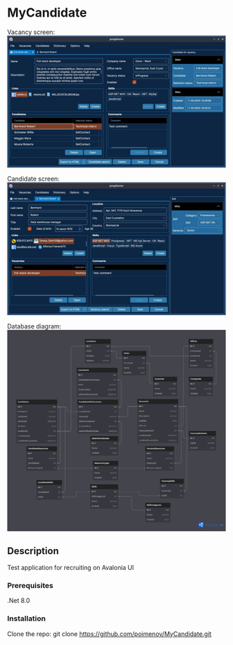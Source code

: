 # MyCandidate

Vacancy screen:
![Screenshot of the script UI](/images/screen.jpg)

Candidate screen:
![Screenshot of the script UI](/images/screen.1.jpg)

Database diagram:
![Screenshot of the script UI](/images/DbDiagram.png)

## Description

Test application for recruiting on Avalonia UI

### Prerequisites

.Net 8.0

### Installation

Clone the repo:
git clone https://github.com/poimenov/MyCandidate.git
